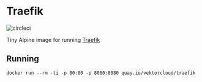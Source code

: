 # Traefik

![circleci][circleci]

Tiny Alpine image for running [Traefik](https://traefik.io/)

## Running

    docker run --rm -ti -p 80:80 -p 8080:8080 quay.io/vektorcloud/traefik

[circleci]: https://img.shields.io/circleci/project/github/vektorcloud/traefik.svg "traefik"
